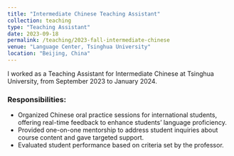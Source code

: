 ```yaml
---
title: "Intermediate Chinese Teaching Assistant"
collection: teaching
type: "Teaching Assistant"
date: 2023-09-18
permalink: /teaching/2023-fall-intermediate-chinese
venue: "Language Center, Tsinghua University"
location: "Beijing, China"
---
```


I worked as a Teaching Assistant for Intermediate Chinese at Tsinghua University, from September 2023 to January 2024.

### Responsibilities:
- Organized Chinese oral practice sessions for international students, offering real-time feedback to enhance students’ language proficiency.
- Provided one-on-one mentorship to address student inquiries about course content and gave targeted support.
- Evaluated student performance based on criteria set by the professor.
